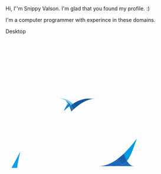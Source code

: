 Hi, I''m Snippy Valson. I'm glad that you found my profile. :)

I'm a computer programmer with experince in these domains.

Desktop 

<svg viewBox="0 0 128 128">
<path fill="url(#a)" d="M45.288 49.559c4.417 13.507 6.09 37.601 19.006 37.601.982 0 1.977-.096 2.974-.286-11.74-2.737-13.132-26.569-20.297-38.912-.562.511-1.118 1.043-1.683 1.597"></path><path fill="url(#b)" d="M46.971 47.962c7.165 12.342 8.557 36.174 20.297 38.912.923-.169 1.847-.426 2.773-.749-10.539-5.164-13.451-28.306-21.588-39.447-.492.41-.987.839-1.482 1.284"></path><path fill="#14559A" d="M57.294 40.623c-.98 0-1.977.096-2.977.286-2.612.493-5.268 1.618-7.944 3.321.73.722 1.427 1.547 2.081 2.448 2.723-2.259 5.427-3.928 8.12-4.932 1.012-.375 2.019-.656 3.029-.842-.729-.184-1.497-.281-2.309-.281"></path><path fill="url(#c)" d="M78.268 81.366c1.078-.857 2.158-1.805 3.24-2.84-4.488-13.443-6.095-37.883-19.101-37.883-.93 0-1.868.087-2.804.26 11.847 2.947 13.365 28.722 18.665 40.463"></path><path fill="#3092C4" d="M59.604 40.904c-.729-.185-1.498-.282-2.311-.282l5.114.019c-.929 0-1.867.086-2.803.263"></path><path fill="#1969BC" d="M78.04 84.221c-.508-.485-.991-1.017-1.466-1.584-2.188 1.549-4.368 2.724-6.533 3.489.771.376 1.578.656 2.436.829.664.136 1.353.206 2.075.206 2.431 0 4.353-.288 5.987-1.072-.9-.488-1.726-1.118-2.499-1.868"></path><path fill="url(#d)" d="M56.573 41.748c10.611 5.55 11.534 30.684 20.001 40.889.568-.4 1.13-.824 1.691-1.271-5.3-11.741-6.815-37.519-18.66-40.463-1.011.189-2.02.469-3.032.845"></path><path fill="url(#e)" d="M48.453 46.678c8.137 11.141 11.049 34.284 21.588 39.448 2.166-.765 4.346-1.939 6.533-3.489-8.467-10.205-9.39-35.338-20.001-40.889-2.693 1.002-5.397 2.671-8.12 4.93"></path><path fill="url(#f)" d="M40.083 49.234c-1.275 2.883-2.578 6.674-4.152 11.621 3.131-4.413 6.253-8.214 9.357-11.295-.428-1.314-.887-2.527-1.382-3.606-1.269.97-2.549 2.064-3.823 3.28"></path><path fill="#2B74B1" d="M45.037 45.121c-.374.268-.751.542-1.13.832.495 1.08.953 2.292 1.38 3.607.564-.552 1.124-1.086 1.684-1.597-.601-1.033-1.24-1.986-1.934-2.842"></path><path fill="#125A9E" d="M46.373 44.229c-.445.282-.888.58-1.337.891.695.855 1.333 1.81 1.936 2.844.495-.448.989-.879 1.482-1.287-.654-.9-1.35-1.726-2.081-2.448"></path><path fill="url(#g)" d="M118.751 39.594c-6.001 23.144-18.536 41.734-29.044 46.42h-.021l-.567.243-.069.027-.161.062-.072.03-.263.093-.108.038-.131.043-.126.044-.112.038-.224.068-.096.025-.151.041-.103.028-.165.043-.201.044c.475.175.97.264 1.503.264 9.965 0 20.013-17.858 36.638-47.556h-6.528l.001.005z"></path><path fill="url(#h)" d="M33.766 41.563l.019-.016.023-.015h.013l.161-.062.032-.016.042-.017.173-.062h.009l.383-.134.057-.015.164-.049.075-.024.165-.049.063-.017.548-.142.075-.017.16-.031.078-.024.161-.03h.038l.333-.062h.066l.154-.027.087-.015.147-.022.081-.016.358-.032c-.345-.032-.699-.054-1.061-.054-11.223 0-26.685 20.822-33.649 47.788h1.343c2.229-3.975 4.231-7.736 6.062-11.266 4.879-19.1 14.814-32.126 23.64-35.577"></path><path fill="#0D82CA" d="M40.083 49.234c1.275-1.216 2.554-2.31 3.823-3.281-.289-.634-.589-1.222-.911-1.761-1.026 1.246-1.964 2.89-2.912 5.042"></path><path fill="#0D82CA" d="M41.005 41.72c.733.614 1.39 1.46 1.99 2.473.189-.232.381-.447.58-.649-.834-.778-1.734-1.416-2.712-1.897l.12.057.022.016"></path><path fill="url(#i)" d="M10.127 77.138c10.233-19.719 15.081-32.199 23.64-35.577-8.825 3.454-18.762 16.479-23.64 35.577"></path><path fill="#127BCA" d="M43.574 43.544c-.199.204-.389.417-.58.649.322.538.621 1.124.913 1.76.378-.29.756-.563 1.129-.832-.462-.571-.951-1.101-1.462-1.577"></path><path fill="url(#j)" d="M14.773 88.315l-.186.022h-.035l-.158.016h-.026l-.376.025h-.039c10.356-.29 15.091-5.475 17.44-12.997 1.785-5.701 3.252-10.505 4.537-14.535-4.338 6.106-8.696 13.384-13.077 21.539-2.112 3.93-5.325 5.572-8.08 5.922"></path><path fill="url(#k)" d="M14.773 88.311c2.755-.351 5.968-1.991 8.08-5.923 4.381-8.151 8.741-15.431 13.075-21.538 1.577-4.949 2.878-8.737 4.154-11.621-8.639 8.223-17.311 21.896-25.31 39.077"></path><path fill="#05A1E6" d="M10.127 77.139c-1.831 3.53-3.833 7.291-6.063 11.266h3.904c.517-3.948 1.249-7.711 2.158-11.264"></path><path fill="url(#l)" d="M37.073 40.709l-.083.016-.146.021-.086.015-.154.027-.066.016-.333.058h-.038l-.162.032-.081.022-.157.031-.074.018-.549.142-.063.018-.166.049-.075.021-.163.049-.06.016-.381.134-.173.06-.072.03-.161.06-.054.026c-8.558 3.377-13.406 15.857-23.639 35.576-.909 3.552-1.645 7.316-2.158 11.264h.547l3.755-.016h1.7229999999999999l.375-.025h.024l.158-.016h.037l.186-.022c8-17.182 16.672-30.854 25.31-39.077.95-2.152 1.887-3.796 2.911-5.04-.6-1.013-1.256-1.861-1.988-2.476l-.021-.016-.122-.059-.121-.061-.117-.057-.139-.058-.108-.047-.227-.095-.097-.036-.169-.068-.091-.03-.235-.081h-.019l-.272-.077-.061-.019-.229-.064-.053-.015c-.185-.05-.376-.088-.569-.125l-.059-.016-.247-.04-.049-.015-.292-.039h-.051l-.226-.025-.358.033"></path><path fill="url(#m)" d="M95.311 52.407c-1.97 6.307-3.563 11.51-4.952 15.791 5.403-7.435 10.725-16.787 15.792-27.579-5.913 1.857-9.065 6.107-10.84 11.788"></path><path fill="url(#n)" d="M90.53 85.621c-.275.14-.552.273-.823.394 10.508-4.687 23.044-23.277 29.044-46.421h-1.216c-13.788 24.631-18.222 41.12-27.005 46.027"></path><path fill="#079AE1" d="M83.668 83.552c2.287-2.791 4.148-7.535 6.691-15.354-2.933 4.029-5.885 7.492-8.84 10.316l-.015.025c.645 1.931 1.352 3.636 2.158 5.012"></path><path fill="#1969BC" d="M83.668 83.552c-.778.95-1.603 1.673-2.519 2.209-.2.117-.404.227-.61.327.968.522 2.023.872 3.206 1.011l.524.046h.031l.252.016h.855l.097-.016.189-.016h.092l.205-.022h.017l.063-.015.219-.034h.064l.246-.041h.04l.491-.104c-1.357-.496-2.492-1.667-3.469-3.334"></path><path fill="#1E5CB3" d="M64.295 87.161c.982 0 1.976-.096 2.973-.288.924-.167 1.848-.424 2.773-.747.771.376 1.579.656 2.435.831.664.135 1.354.205 2.077.205h-10.258z"></path><path fill="#1E5CB3" d="M74.553 87.161c2.429 0 4.353-.288 5.986-1.073.968.523 2.023.872 3.206 1.012l.524.045h.031l.252.016h.302-10.301z"></path><path fill="#1D60B5" d="M84.854 87.161h.5609999999999999l.097-.016.191-.016h.092l.204-.022h.017l.062-.016.219-.033.067-.015.247-.04h.039l.491-.104c.475.175.97.264 1.503.264l-3.788.016-.002-.018z"></path><path fill="#175FAB" d="M81.511 78.54v-.016c-1.082 1.035-2.162 1.983-3.24 2.84-.563.447-1.125.871-1.693 1.271.476.568.959 1.1 1.468 1.585.772.749 1.597 1.38 2.498 1.867.205-.101.41-.211.609-.327.918-.536 1.741-1.26 2.52-2.209-.806-1.376-1.513-3.082-2.157-5.012"></path><path fill="url(#o)" d="M113.685 39.594h-6.121l-.97.047-.451.966c-5.068 10.793-10.388 20.145-15.791 27.58-2.54 7.818-4.404 12.563-6.69 15.353.977 1.668 2.114 2.84 3.466 3.337l.106-.023h.022l.075-.016.17-.042.101-.029.151-.039.094-.027.226-.068.112-.038.126-.046.13-.041.106-.04.264-.093.073-.027.162-.063.068-.025.568-.243h.02c.271-.119.547-.254.821-.394 8.785-4.908 13.22-21.396 27.008-46.026h-3.851l.005-.003z"></path><path fill="#7DCBEC" d="M37.433 40.677l.063.016.16.017h.054l.292.038.049.016.246.041.062.015.567.126.052.016.228.064.063.019.271.077.021.016.237.081.09.029.17.069.096.034.226.094.11.047.136.059.12.057.119.062c.979.48 1.879 1.121 2.713 1.898.308-.323.628-.613.962-.874-1.823-1.293-3.89-2.03-6.271-2.03-.276 0-.552.016-.832.037"></path><path fill="#5EC5ED" d="M43.574 43.544c.511.475 1 1.005 1.462 1.577.448-.311.892-.611 1.337-.891-.583-.583-1.198-1.108-1.839-1.56-.333.26-.652.552-.96.874"></path><path fill="url(#p)" d="M1802.977 441.733l.165.007c.472 0 .881-.146 1.242-.402.381.301.842.406 1.482.406h-3.099l.21-.011"></path><path fill="url(#q)" d="M1805.866 441.744c-.64 0-1.1-.105-1.482-.406.126-.089.248-.193.364-.309.531.337 1.056.561 1.574.658.198.037.395.056.589.056h-1.045v.001z"></path><path fill="url(#r)" d="M90.359 68.202c1.391-4.284 2.98-9.485 4.954-15.794 1.777-5.684 4.925-9.934 10.835-11.788l.456-.966c-9.636.577-14.14 5.479-16.405 12.738-3.964 12.673-6.365 20.888-8.677 26.123 2.952-2.823 5.904-6.288 8.837-10.313"></path>
</svg>
